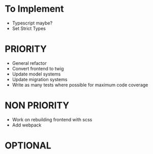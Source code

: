 # To Implement

- Typescript maybe?
- Set Strict Types

# PRIORITY
- General refactor
- Convert frontend to twig
- Update model systems
- Update migration systems
- Write as many tests where possible for maximum code coverage


# NON PRIORITY
- Work on rebuilding frontend with scss
- Add webpack
# OPTIONAL